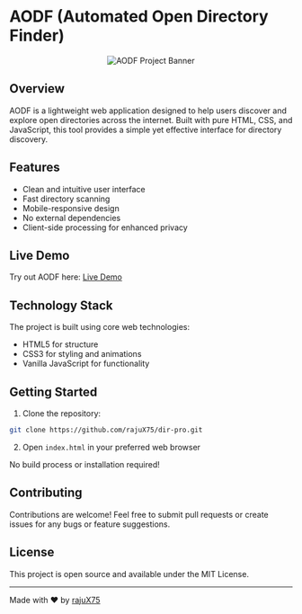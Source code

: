 # AODF (Automated Open Directory Finder)

<div align="center">
  <img src="https://socialify.git.ci/rajuX75/dir-pro/image?custom_description=Find+and+discover+open+directories+across+the+web&description=1&font=Inter&language=1&name=1&owner=1&pattern=Brick+Wall&theme=Light" alt="AODF Project Banner">
</div>

## Overview

AODF is a lightweight web application designed to help users discover and explore open directories across the internet. Built with pure HTML, CSS, and JavaScript, this tool provides a simple yet effective interface for directory discovery.

## Features

- Clean and intuitive user interface
- Fast directory scanning
- Mobile-responsive design
- No external dependencies
- Client-side processing for enhanced privacy

## Live Demo

Try out AODF here: [Live Demo](https://rajux75.github.io/dir-pro/)

## Technology Stack

The project is built using core web technologies:

- HTML5 for structure
- CSS3 for styling and animations
- Vanilla JavaScript for functionality

## Getting Started

1. Clone the repository:
```bash
git clone https://github.com/rajuX75/dir-pro.git
```

2. Open `index.html` in your preferred web browser

No build process or installation required!

## Contributing

Contributions are welcome! Feel free to submit pull requests or create issues for any bugs or feature suggestions.

## License

This project is open source and available under the MIT License.

---

Made with ❤️ by [rajuX75](https://github.com/rajuX75)
